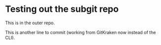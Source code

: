 Testing out the subgit repo
=========================================

This is in the outer repo.

This is another line to commit (working from GitKraken now instead of the CLI).
